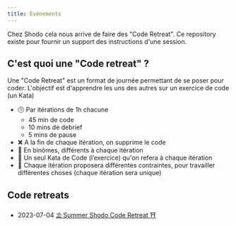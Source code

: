 ```yaml
---
title: Événements
---
```


Chez Shodo cela nous arrive de faire des "Code Retreat".
Ce repository existe pour fournir un support des instructions d'une session.

## C'est quoi une "Code retreat" ?

Une "Code Retreat" est un format de journée permettant de se poser pour coder.
L'objectif est d'apprendre les uns des autres sur un exercice de code (un Kata)

- 🕓 Par itérations de 1h chacune
    - 45 min de code
    - 10 mins de debrief
    - 5 mins de pause
- ❌ A la fin de chaque itération, on supprime le code
- 👥 En binômes, différents à chaque itération
- 📖 Un seul Kata de Code (l’exercice) qu'on refera à chaque itération
- 🦾 Chaque itération proposera différentes contraintes, pour travailler différentes choses (chaque itération sera unique)

## Code retreats

- 2023-07-04 [⛱️ Summer Shodo Code Retreat ⛩️](events/2023/07/04/index.md)